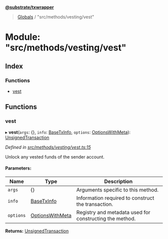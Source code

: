 **[@substrate/txwrapper](../README.md)**

> [Globals](../globals.md) / "src/methods/vesting/vest"

# Module: "src/methods/vesting/vest"

## Index

### Functions

* [vest](_src_methods_vesting_vest_.md#vest)

## Functions

### vest

▸ **vest**(`args`: {}, `info`: [BaseTxInfo](../interfaces/_src_util_types_.basetxinfo.md), `options`: [OptionsWithMeta](../interfaces/_src_util_types_.optionswithmeta.md)): [UnsignedTransaction](../interfaces/_src_util_types_.unsignedtransaction.md)

*Defined in [src/methods/vesting/vest.ts:15](https://github.com/paritytech/txwrapper/blob/968ccb6/src/methods/vesting/vest.ts#L15)*

Unlock any vested funds of the sender account.

#### Parameters:

Name | Type | Description |
------ | ------ | ------ |
`args` | {} | Arguments specific to this method. |
`info` | [BaseTxInfo](../interfaces/_src_util_types_.basetxinfo.md) | Information required to construct the transaction. |
`options` | [OptionsWithMeta](../interfaces/_src_util_types_.optionswithmeta.md) | Registry and metadata used for constructing the method.  |

**Returns:** [UnsignedTransaction](../interfaces/_src_util_types_.unsignedtransaction.md)
